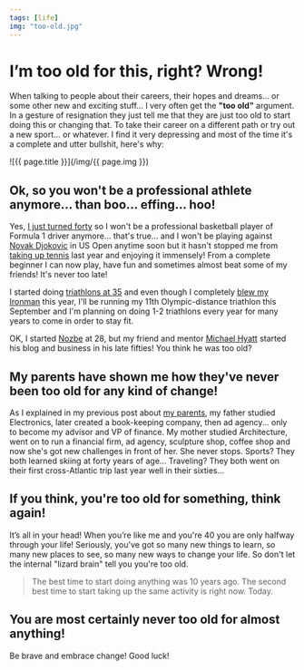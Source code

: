 ```yaml
---
tags: [life]
img: "too-old.jpg"
---
```


# I’m too old for this, right? Wrong!

When talking to people about their careers, their hopes and dreams... or some other new and exciting stuff... I very often get the **"too old"** argument. In a gesture of resignation they just tell me that they are just too old to start doing this or changing that. To take their career on a different path or try out a new sport... or whatever. I find it very depressing and most of the time it's a complete and utter bullshit, here's why:

<!--More-->

![{{ page.title }}](/img/{{ page.img }})

## Ok, so you won't be a professional athlete anymore... than boo... effing... hoo!

Yes, [I just turned forty](https://sliwinski.com/forty) so I won't be a professional basketball player of Formula 1 driver anymore... that's true... and I won't be playing against [Novak Djokovic](https://en.m.wikipedia.org/wiki/Novak_Djokovic) in US Open anytime soon but it hasn't stopped me from [taking up tennis](https://sliwinski.com/tennis) last year and enjoying it immensely! From a complete beginner I can now play, have fun and sometimes almost beat some of my friends! It's never too late!

I started doing [triathlons at 35](https://sliwinski.com/2014) and even though I completely [blew my Ironman](https://sliwinski.com/noiron) this year, I'll be running my 11th Olympic-distance triathlon this September and I'm planning on doing 1-2 triathlons every year for many years to come in order to stay fit.

OK, I started [Nozbe][n] at 28, but my friend and mentor [Michael Hyatt](https://michaelhyatt.com) started his blog and business in his late fifties! You think he was too old?

## My parents have shown me how they've never been too old for any kind of change!

As I explained in my previous post about [my parents](https://sliwinski.com/parents), my father studied Electronics, later created a book-keeping company, then ad agency... only to become my advisor and VP of finance. My mother studied Architecture, went on to run a financial firm, ad agency, sculpture shop, coffee shop and now she's got new challenges in front of her. She never stops. Sports? They both learned skiing at forty years of age... Traveling? They both went on their first cross-Atlantic trip last year well in their sixties...

## If you think, you're too old for something, think again!

It’s all in your head! When you’re like me and you're 40 you are only halfway through your life! Seriously, you've got so many new things to learn, so many new places to see, so many new ways to change your life. So don't let the internal "lizard brain" tell you you're too old.

> The best time to start doing anything was 10 years ago. The second best time to start taking up the same activity is right now. Today.

## You are most certainly never too old for almost anything!

Be brave and embrace change! Good luck!

[n]: https://nozbe.com/?a=mike
[p]: https://thepodcast.fm/
